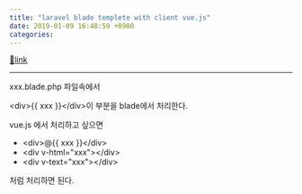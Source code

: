 ```yaml
---
title: "laravel blade templete with client vue.js"
date: 2019-01-09 16:48:59 +0900
categories: 
---
```

[🔗link](http://www.mins01.com/mh/tech/read/1243)
***


xxx.blade.php 파일속에서

&lt;div&gt;{{ xxx }}&lt;/div&gt;이 부분을 blade에서 처리한다.

vue.js 에서 처리하고 싶으면



- &lt;div&gt;@{{ xxx }}&lt;/div&gt;
- &lt;div v-html="xxx"&gt;&lt;/div&gt;
- &lt;div v-text="xxx"&gt;&lt;/div&gt;

처럼 처리하면 된다.



  

